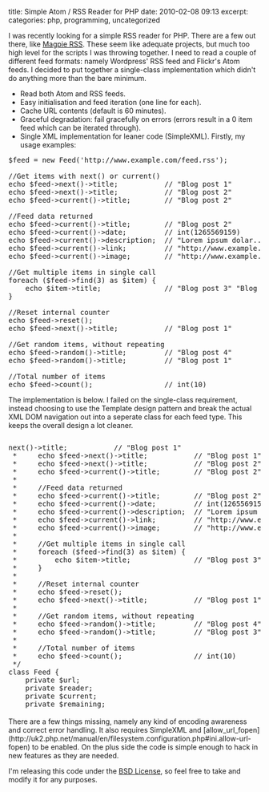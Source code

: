 title: Simple Atom / RSS Reader for PHP
date: 2010-02-08 09:13
excerpt: 
categories: php, programming, uncategorized

I was recently looking for a simple RSS reader for PHP. There are a few out there, like [Magpie RSS](http://magpierss.sourceforge.net/). These seem like adequate projects, but much too high level for the scripts I was throwing together. I need to read a couple of different feed formats: namely Wordpress' RSS feed and Flickr's Atom feeds. I decided to put together a single-class implementation which didn't do anything more than the bare minimum.

<!--more-->

*   Read both Atom and RSS feeds.
*   Easy initialisation and feed iteration (one line for each).
*   Cache URL contents (default is 60 minutes).
*   Graceful degradation: fail gracefully on errors (errors result in a 0 item feed which can be iterated through).
*   Single XML implementation for leaner code (SimpleXML).
Firstly, my usage examples:
<pre lang="php">$feed = new Feed('http://www.example.com/feed.rss');

//Get items with next() or current()
echo $feed->next()->title;           // "Blog post 1"
echo $feed->next()->title;           // "Blog post 2"
echo $feed->current()->title;        // "Blog post 2"

//Feed data returned
echo $feed->current()->title;        // "Blog post 2"
echo $feed->current()->date;         // int(1265569159)
echo $feed->current()->description;  // "Lorem ipsum dolar..."
echo $feed->current()->link;         // "http://www.example.com/blog/2"
echo $feed->current()->image;        // "http://www.example.com/blog/images/2.jpg"

//Get multiple items in single call
foreach ($feed->find(3) as $item) {
	echo $item->title;               // "Blog post 3" "Blog post 4" "Blog post 5"
}

//Reset internal counter
echo $feed->reset();
echo $feed->next()->title;           // "Blog post 1"

//Get random items, without repeating
echo $feed->random()->title;         // "Blog post 4"
echo $feed->random()->title;         // "Blog post 1"

//Total number of items
echo $feed->count();                 // int(10)
</pre>
The implementation is below. I failed on the single-class requirement, instead choosing to use the Template design pattern and break the actual XML DOM navigation out into a seperate class for each feed type. This keeps the overall design a lot cleaner.

<div style="height: 40em; overflow: auto;"><pre lang="php">
<?php
/**
 * Simple reader for RSS and Atom feeds. 
 * Requires: SimpleXML, fopen_wrappers
 * Limitations: Not content encoding support. 
 * 
 * Usage:
 *     $feed = new Feed('http://www.example.com/feed.rss');
 *
 *     //Get items with next() or current()
 *     echo $feed->next()->title;           // "Blog post 1"
 *     echo $feed->next()->title;           // "Blog post 1"
 *     echo $feed->next()->title;           // "Blog post 2"
 *     echo $feed->current()->title;        // "Blog post 2"
 *
 *     //Feed data returned
 *     echo $feed->current()->title;        // "Blog post 2"
 *     echo $feed->current()->date;         // int(1265569159)
 *     echo $feed->current()->description;  // "Lorem ipsum dolar..."
 *     echo $feed->current()->link;         // "http://www.example.com/blog/2"
 *     echo $feed->current()->image;        // "http://www.example.com/blog/images/2.jpg"
 *
 *     //Get multiple items in single call
 *     foreach ($feed->find(3) as $item) {
 *         echo $item->title;               // "Blog post 3" "Blog post 4" "Blog post 5"
 *     }
 *
 *     //Reset internal counter
 *     echo $feed->reset();
 *     echo $feed->next()->title;           // "Blog post 1"
 *
 *     //Get random items, without repeating
 *     echo $feed->random()->title;         // "Blog post 4"
 *     echo $feed->random()->title;         // "Blog post 3"
 *
 *     //Total number of items
 *     echo $feed->count();                 // int(10)
 */
class Feed {
	private $url;
	private $reader;
	private $current;
	private $remaining;

	public $cacheTime = 3600;

	/**
	 * Create Atom reader object.
	 *
	 * @param string $url
	 */
	public function __construct($url) {
		$this->url = $url;
		$this->reset();
	}

	/**
	 * Reset current item to first RSS item.
	 */
	public function reset() {
		$this->current = -1;
		$this->remaining = null;
	}

	/**
	 * Get the next item in the feed.
	 *
	 * @return stdClass Object representing the item. Will return null when the list is exhausted.
	 */
	public function next() {
		if ($this->current < $this->count()) {
			$this->current++;
			$next = $this->getReader()->item($this->current);
			return $next;
		}
	}

	/**
	 * Get the current item in the feed.
	 *
	 * @return stdClass Object representing the item. Will return null when the list is exhausted.
	 */
	public function current() {
		return $this->getReader()->item(max(0, $this->current));
	}

	/**
	 * Get random item from the feed. Will not return an item more than once.
	 *
	 * @return stdClass Object representing the item. Will return null when the list is exhausted.
	 */
	public function random() {
		if ($this->remaining === null) {
			$this->remaining = array();
			for ($i = 0; $i < $this->count(); $i++) {
				$this->remaining[] = $i;
			}
		}

		if (count($this->remaining)) {
			$picked = array_rand($this->remaining);
			$index = $this->remaining[$picked];
			unset($this->remaining[$picked]);
			return $this->getReader()->item($index);
		}
	}

	/**
	 * Get X items from feed. Will advance pointer.
	 *
	 * @param int $count
	 * @return array of stdClass
	 */
	public function find($count) {
		$items = array();

		while ($item = $this->next()) {
			$items[] = $item;
			if (count($items) >= $count) {
				break;
			}
		}

		return $items;
	}

	/**
	 * Get the number of items in the feed.
	 *
	 * @return int
	 */
	public function count() {
		return $this->getReader()->count();
	}

	/**
	 * Get FeedReader object for the feed.
	 *
	 * @return FeedReader
	 */
	private function getReader() {
		if (!$this->reader) {
			$xml = $this->getXML();
			if (RSSReader::canRead($xml)) {
				$this->reader = new RSSReader($xml);
			} else if (AtomReader::canRead($xml)) {
				$this->reader = new AtomReader($xml);
			} else {
				$this->reader = new NullReader($xml);
			}
		}
		return $this->reader;
	}

	/**
	 * Get XML element for the feed.
	 *
	 * @return SimpleXMLElement
	 */
	private function getXML() {
		if ($xml = $this->getCacheXML()) {
			return $xml;
		} else if ($xml = $this->getURLXML()) {
			return $xml;
		} else {
			return new SimpleXMLElement("");
		}
	}

	/**
	 * Get XML element for the feed from cache.
	 *
	 * @return SimpleXMLElement or null if cache doesn't exist.
	 */
	private function getCacheXML() {
		//Store URL data in local cache.
		$cacheFilename = $this->getCacheFilename();
		if (file_exists($cacheFilename) &amp;&amp; (time() - filemtime($cacheFilename)) < $this->cacheTime) {
			if ($data = file_get_contents($cacheFilename)) {
				return new SimpleXMLElement($data);
			}
		}
	}

	/**
	 * Get XML element from the feed from the live URL.
	 * Will cache XML data to disk.
	 *
	 * @return SimpleXMLElement or null if URL is unreachable.
	 */
	private function getURLXML() {
		if ($data = @file_get_contents($this->url)) {
			try {
				$xml = new SimpleXMLElement($data);
				file_put_contents($this->getCacheFilename(), $data);
				return $xml;
			} catch (Exception $e) {
				return null;
			}
		}
	}

	/**
	 * Name of the cache file for current URL.
	 *
	 * @return string
	 */
	private function getCacheFilename() {
		return sys_get_temp_dir() . '/' . md5($this->url) . '.feed.cache';
	}
}

/**
 * Interface for reading items from feed.
 */
interface FeedReader {

	/**
	 * Create reader from SimpleXMLElement.
	 *
	 * @param SimpleXMLElement $root
	 */
	public function __construct(SimpleXMLElement $root);

	/**
	 * Get single node.
	 *
	 * @return array or null.
	 */
	public function item($index);

	/**
	 * Get number of items.
	 *
	 * @return int.
	 */
	public function count();

	/**
	 * Can this reader understand the XML file?
	 *
	 * @param SimpleXMLElement $root
	 * @return bool
	 */
	public static function canRead(SimpleXMLElement $root);

}

/**
 * Concrete implementation of FeedReader that will never return an item.
 */
class NullReader implements FeedReader {

	public function __construct(SimpleXMLElement $root) {
		//Nothing
	}

	public function count() {
		return null;
	}

	public function item($index) {
		return null;
	}

	public static function canRead(SimpleXMLElement $root) {
		return true;
	}
}

/**
 * Concrete implementation of FeedReader that will read an Atom feed.
 */
class AtomReader implements FeedReader {

	private $root;

	public function __construct(SimpleXMLElement $root) {
		$this->root = $root;
	}

	public function count() {
		return count($this->root->entry);
	}

	public function item($index) {
		$node = $this->root->entry[$index];

		if (!$node) {
			return null;
		}

		$item = array(
			'title' => (string)$node->title,
			'description' => (string)$node->description,
			'image' => null,
			'link' => null,
			'date' => strtotime($node->published),
		);

		//Iterate through link nodes getting content URL and images.
		foreach ($node->link as $link) {
			if (strpos($link['type'], 'text') === 0 || $item['link'] === null) {
				$item['link'] = (string)$link['href'];
			}
			if (strpos($link['type'], 'image') === 0) {
				$item['image'] = (string)$link['href'];
			}
		}

		return (object)$item;
	}

	public static function canRead(SimpleXMLElement $root) {
		//Check for Atom namespace.
		return in_array('http://www.w3.org/2005/Atom', $root->getNamespaces());
	}
}

/**
 * Concrete implementation of FeedReader that will read an RSS feed.
 */
class RSSReader implements FeedReader {

	private $root;

	public function __construct(SimpleXMLElement $root) {
		$this->root = $root;
	}

	public function count() {
		return count($this->root->channel->item);
	}

	public function item($index) {
		$node = $this->root->channel->item[$index];

		if (!$node) {
			return null;
		}

		return (object)array(
			'title' => (string)$node->title,
			'description' => (string)$node->description,
			'url' => (string)$node->link,
			'image' => null,
			'date' => strtotime($node->pubDate),
		);
	}

	public static function canRead(SimpleXMLElement $root) {
		//RSS feeds name their root node 'rss'.
		return $root->getName() == 'rss';
	}
}
</pre>
</div>
There are a few things missing, namely any kind of encoding awareness and correct error handling. It also requires SimpleXML and [allow_url_fopen](http://uk2.php.net/manual/en/filesystem.configuration.php#ini.allow-url-fopen) to be enabled. On the plus side the code is simple enough to hack in new features as they are needed.

I'm releasing this code under the [BSD License](http://creativecommons.org/licenses/BSD/), so feel free to take and modify it for any purposes.